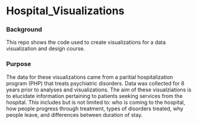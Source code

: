 # Hospital_Visualizations
### Background
This repo shows the code used to create visualizations for a data visualization and design course. 

### Purpose
The data for these visualizations came from a paritial hospitalization program (PHP) that treats psychiatric disorders. Data was collected for 8 years prior to analyses and visualizations. The aim of these visualziations is to elucidate information pertaining to patients seeking services from the hospital. This includes but is not limited to: who is coming to the hospital, how people progress through treatment, types of disorders treated, why people leave, and differences between duration of stay. 
